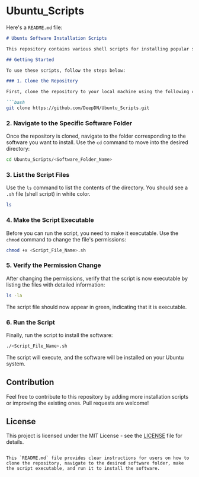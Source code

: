 # Ubuntu_Scripts


Here's a `README.md` file:

```markdown
# Ubuntu Software Installation Scripts

This repository contains various shell scripts for installing popular software on Ubuntu. Each script is designed to streamline the installation process and ensure you have the necessary tools up and running on your system with minimal effort.

## Getting Started

To use these scripts, follow the steps below:

### 1. Clone the Repository

First, clone the repository to your local machine using the following command:

```bash
git clone https://github.com/DeepDN/Ubuntu_Scripts.git
```

### 2. Navigate to the Specific Software Folder

Once the repository is cloned, navigate to the folder corresponding to the software you want to install. Use the `cd` command to move into the desired directory:

```bash
cd Ubuntu_Scripts/<Software_Folder_Name>
```

### 3. List the Script Files

Use the `ls` command to list the contents of the directory. You should see a `.sh` file (shell script) in white color.

```bash
ls
```

### 4. Make the Script Executable

Before you can run the script, you need to make it executable. Use the `chmod` command to change the file's permissions:

```bash
chmod +x <Script_File_Name>.sh
```

### 5. Verify the Permission Change

After changing the permissions, verify that the script is now executable by listing the files with detailed information:

```bash
ls -la
```

The script file should now appear in green, indicating that it is executable.

### 6. Run the Script

Finally, run the script to install the software:

```bash
./<Script_File_Name>.sh
```

The script will execute, and the software will be installed on your Ubuntu system.

## Contribution

Feel free to contribute to this repository by adding more installation scripts or improving the existing ones. Pull requests are welcome!

## License

This project is licensed under the MIT License - see the [LICENSE](LICENSE) file for details.
```

This `README.md` file provides clear instructions for users on how to clone the repository, navigate to the desired software folder, make the script executable, and run it to install the software.
